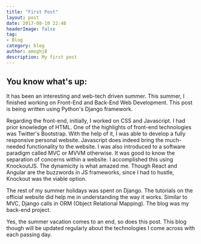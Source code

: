 ```yaml
---
title: "First Post"
layout: post
date: 2017-08-10 22:48
headerImage: false
tag:
- Blog
category: blog
author: amoghj8
description: My first post 
---
```


## You know what's up:

<p>
It has been an interesting and web-tech driven summer. This summer, I finished working on Front-End and Back-End Web Development. This post is being written using Python's Django framework.
</p>

<p>
Regarding the front-end, initially, I worked on CSS and Javascript. I had prior knowledge of HTML. One of the highlights of front-end technologies was Twitter's Bootstrap. With the help of it, I was able to develop a fully responsive personal website. Javascript does indeed bring the much-needed functionality to the website. I was also introduced to a software paradigm called MVC or MVVM otherwise. It was good to know the separation of concerns within a website. I accomplished this using KnockoutJS. The dynamicity is what amazed me. Though React and Angular are the buzzwords in JS frameworks, since I had to hustle, Knockout was the viable option.
</p>

<p>
The rest of my summer holidays was spent on Django. The tutorials on the official website did help me in understanding the way it works. Similar to MVC, Django calls in ORM (Object Relational Mapping). The blog was my back-end project.
</p>

<p>
Yes, the summer vacation comes to an end, so does this post. This blog though will be updated regularly about the technologies I come across with each passing day.
</p>


